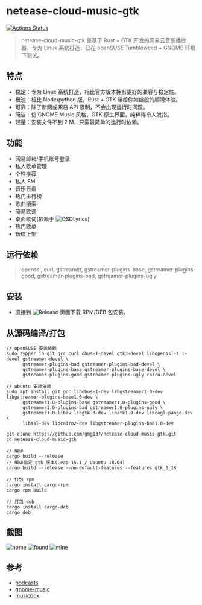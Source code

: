 # netease-cloud-music-gtk
[![Actions Status](https://github.com/gmg137/netease-cloud-music-gtk/workflows/CI/badge.svg)](https://github.com/gmg137/netease-cloud-music-gtk/actions)
> netease-cloud-music-gtk 是基于 Rust + GTK 开发的网易云音乐播放器，专为 Linux 系统打造，已在 openSUSE Tumbleweed + GNOME 环境下测试。

## 特点
- 稳定：专为 Linux 系统打造，相比官方版本拥有更好的兼容与稳定性。
- 极速：相比 Node/python 版，Rust + GTK 带给你如丝般的顺滑体验。
- 可靠：除了断网或网易 API 限制，不会出现运行时问题。
- 简洁：仿 GNOME Music 风格，GTK 原生界面，纯粹得令人发指。
- 轻量：安装文件不到 2 M，只需最简单的运行时依赖。

## 功能
- 网易邮箱/手机账号登录
- 私人歌单管理
- 个性推荐
- 私人 FM
- 音乐云盘
- 热门排行榜
- 歌曲搜索
- 简易歌词
- 桌面歌词(依赖于 ![OSDLyrics](https://github.com/osdlyrics/osdlyrics))
- 热门歌单
- 新碟上架

## 运行依赖
> openssl, curl, gstreamer, gstreamer-plugins-base, gstreamer-plugins-good, gstreamer-plugins-bad, gstreamer-plugins-ugly

## 安装
- 直接到 ![Release](https://github.com/gmg137/netease-cloud-music-gtk/releases) 页面下载 RPM/DEB 包安装。

## 从源码编译/打包
```
// openSUSE 安装依赖
sudo zypper in git gcc curl dbus-1-devel gtk3-devel libopenssl-1_1-devel gstreamer-devel \
      gstreamer-plugins-bad gstreamer-plugins-bad-devel \
      gstreamer-plugins-base gstreamer-plugins-base-devel \
      gstreamer-plugins-good gstreamer-plugins-ugly cairo-devel
```
```
// ubuntu 安装依赖
sudo apt install git gcc libdbus-1-dev libgstreamer1.0-dev libgstreamer-plugins-base1.0-dev \
      gstreamer1.0-plugins-base gstreamer1.0-plugins-good \
      gstreamer1.0-plugins-bad gstreamer1.0-plugins-ugly \
      gstreamer1.0-libav libgtk-3-dev libatk1.0-dev libcogl-pango-dev \
      libssl-dev libcairo2-dev libgstreamer-plugins-bad1.0-dev
```
```
git clone https://github.com/gmg137/netease-cloud-music-gtk.git
cd netease-cloud-music-gtk

// 编译
cargo build --release
// 编译指定 gtk 版本(Leap 15.1 / Ubuntu 18.04)
cargo build --release --no-default-features --features gtk_3_18

// 打包 rpm
cargo install cargo-rpm
cargo rpm build

// 打包 deb
cargo install cargo-deb
cargo deb
```

## 截图
![home](https://user-images.githubusercontent.com/6460323/74423902-fa996900-4e8b-11ea-915f-a4ec40bd2982.jpg)
![found](https://user-images.githubusercontent.com/6460323/74421939-c8d2d300-4e88-11ea-9b93-962ae80f5a11.png)
![mine](https://user-images.githubusercontent.com/6460323/74424004-29afda80-4e8c-11ea-9c16-af3f25525c9c.jpeg)

## 参考
- [podcasts](https://gitlab.gnome.org/World/podcasts)
- [gnome-music](https://gitlab.gnome.org/GNOME/gnome-music)
- [musicbox](https://github.com/darknessomi/musicbox)
